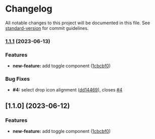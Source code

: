 # Changelog

All notable changes to this project will be documented in this file. See [standard-version](https://github.com/conventional-changelog/standard-version) for commit guidelines.

### [1.1.1](https://github.com/syyclops/syylibjs/compare/v1.2.0...v1.1.1) (2023-06-13)


### Features

* **new-feature:** add toggle component ([1cbcbf0](https://github.com/syyclops/syylibjs/commit/1cbcbf0882ee8da0de825db3724d16b62f43209d))


### Bug Fixes

* **#4:** select drop icon alignment ([dd14469](https://github.com/syyclops/syylibjs/commit/dd144695e04d7690f813686bc03d051a0c1eb06c)), closes [#4](https://github.com/syyclops/syylibjs/issues/4)

## [1.1.0] (2023-06-12)


### Features

* **new-feature:** add toggle component ([1cbcbf0](https://github.com/syyclops/syylibjs/commit/5e0213f20da14dcd210b5130c7bd3f462473000d))
